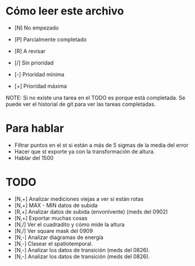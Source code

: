 # Cómo leer este archivo

- [N] No empezado
- [P] Parcialmente completado
- [R] A revisar

- [/] Sin prioridad
- [-] Prioridad mínima
- [+] Prioridad máxima

NOTE: Si no existe una tarea en el TODO es porque está completada. Se puede ver el historial de git para ver las tareas completadas.

# Para hablar
- Filtrar puntos en el st si están a más de 5 sigmas de la media del error
- Hacer que st exporte ya con la transformación de altura.
- Hablar del 1500


# TODO

- [N,+] Analizar mediciones viejas a ver si están rotas
- [N,+] MAX - MIN datos de subida
- [R,+] Analizar datos de subida (envonlvente) (meds del 0902)
- [N,+] Exportar muchas cosas
- [N,/] Ver el cuadradito y cómo mide la altura
- [N,/] Ver square mask del 0909
- [N,-] Analizar diagramas de energía
- [N,-] Clasear el spatiotemporal.
- [N,-] Analizar los datos de transición (meds del 0826).
- [N,-] Analizar los datos de transición (meds del 0826).

